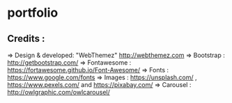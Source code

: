 # portfolio

Credits :
--------- 

=> Design & developed: "WebThemez"  http://webthemez.com 
=> Bootstrap : http://getbootstrap.com/
=> Fontawesome : https://fortawesome.github.io/Font-Awesome/
=> Fonts : https://www.google.com/fonts
=> Images : https://unsplash.com/ , https://www.pexels.com/ and https://pixabay.com/
=> Carousel : http://owlgraphic.com/owlcarousel/
